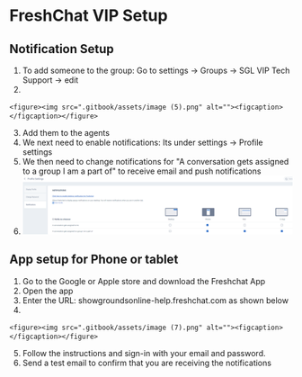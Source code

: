 # FreshChat VIP Setup

## Notification Setup

1. To add someone to the group: Go to settings -> Groups -> SGL VIP Tech Support -> edit
2.

    <figure><img src=".gitbook/assets/image (5).png" alt=""><figcaption></figcaption></figure>


3. Add them to the agents
4. We next need to enable notifications: Its under settings -> Profile settings
5. We then need to change notifications for "A conversation gets assigned to a group I am a part of" to receive email and push notifications
6. ![](<.gitbook/assets/image (6).png>)

## App setup for Phone or tablet&#x20;

1. Go to the Google or Apple store and download the Freshchat App
2. Open the app&#x20;
3. Enter the URL: showgroundsonline-help.freshchat.com as shown below
4.

    <figure><img src=".gitbook/assets/image (7).png" alt=""><figcaption></figcaption></figure>


5. Follow the instructions and sign-in with your email and password.&#x20;
6. Send a test email to confirm that you are receiving the notifications
